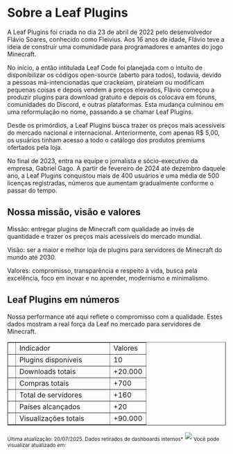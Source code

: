 # Sobre a Leaf Plugins

<p>
    A Leaf Plugins foi criada no dia 23 de abril de 2022 pelo desenvolvedor Flávio Soares, conhecido como Fleivius. Aos 16 anos de idade, Flávio teve a ideia de construir uma comunidade para programadores e amantes do jogo Minecraft.
</p>

<p>
    No início, a então intitulada Leaf Code foi planejada com o intuito de disponibilizar os códigos open-source (aberto para todos), todavia, devido a pessoas má-intencionadas que crackeiam, pirateiam ou modificam pequenas coisas e depois vendem a preços elevados, Flávio começou a produzir plugins para download gratuito e depois os colocava em fóruns, comunidades do Discord, e outras plataformas. Esta mudança culminou em uma reformulação no nome, passando a se chamar Leaf Plugins.
</p>

<p>
    Desde os primórdios, a Leaf Plugins busca trazer os preços mais acessíveis do mercado nacional e internacional. Anteriormente, com apenas R$ 5,00, os usuários tinham acesso a todo o catálogo dos produtos premiums ofertados pela loja.
</p>

<p>
    No final de 2023, entra na equipe o jornalista e sócio-executivo da empresa, Gabriel Gago. A partir de fevereiro de 2024 até dezembro daquele ano, a Leaf Plugins conquistou mais de 400 usuários e uma média de 500 licenças registradas, números que aumentam gradualmente conforme o passar do tempo.
</p>

## Nossa missão, visão e valores

<p>
    <control>Missão</control>: entregar plugins de Minecraft com qualidade ao invés de quantidade e trazer os preços mais acessíveis do mercado mundial.
</p>

<p>
    <control>Visão</control>: ser a maior e melhor loja de plugins para servidores de Minecraft do mundo até 2030.
</p>

<p>
    <control>Valores</control>: compromisso, transparência e respeito à vida, busca pela excelência, foco em inovar e no aprender, modernismo e minimalismo. 
</p>

## Leaf Plugins em números

<p>
 Nossa performance até aqui reflete o compromisso com a qualidade. Estes dados mostram a real força da Leaf no mercado para servidores de Minecraft.
</p>

<tabs>
    <tab title="Visão Geral">
        <table width="400" style="header-row" border="false">
            <tr>
                <td width="1"></td>
                <td><control>Indicador</control></td>
                <td><control>Valores</control></td>
            </tr>
            <tr>
                <td width="1"></td>
                <td width="200"><control>Plugins disponíveis</control></td>
                <td>10</td>
            </tr>
            <tr>
                <td width="1"></td>
                <td><control>Downloads totais</control></td>
                <td>+20.000</td>
            </tr>
            <tr>
                <td width="1"></td>
                <td><control>Compras totais</control></td>
                <td>+700</td>
            </tr>
            <tr>
                <td width="1"></td>
                <td><control>Total de servidores</control></td>
                <td>+160</td>
            </tr>
            <tr>
                <td width="1"></td>
                <td><control>Países alcançados</control></td>
                <td>+20</td>
            </tr>
            <tr>
                <td width="1"></td>
                <td><control>Visualizações totais</control></td>
                <td>+90.000</td>
            </tr>
        </table>
        <sub><emphasis>Última atualização: 20/07/2025. Dados retirados de dashboards internos*</emphasis></sub>
    </tab>
    <tab title="Execução de plugins">
        <img src="grafico_pizza.png">
        <sub><emphasis>Você pode visualizar atualizado em: <a href="https://bstats.org/plugin/bukkit/LeafPlugins/20622"/></emphasis></sub>
    </tab>
</tabs>